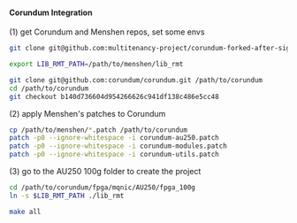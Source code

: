 #### Corundum Integration

(1) get Corundum and Menshen repos, set some envs

```bash
git clone git@github.com:multitenancy-project/corundum-forked-after-sigcomm.git /path/to/menshen

export LIB_RMT_PATH=/path/to/menshen/lib_rmt

git clone git@github.com:corundum/corundum.git /path/to/corundum
cd /path/to/corundum
git checkout b140d736604d954266626c941df138c486e5cc48
```

(2) apply Menshen's patches to Corundum

```bash
cp /path/to/menshen/*.patch /path/to/corundum
patch -p0 --ignore-whitespace -i corundum-au250.patch
patch -p0 --ignore-whitespace -i corundum-modules.patch
patch -p0 --ignore-whitespace -i corundum-utils.patch
```

(3) go to the AU250 100g folder to create the project

```bash
cd /path/to/corundum/fpga/mqnic/AU250/fpga_100g
ln -s $LIB_RMT_PATH ./lib_rmt

make all
```



